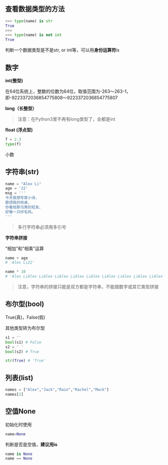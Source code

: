 ## 查看数据类型的方法

```python
>>> type(name) is str
True
>>> 
>>> type(name) is not int
True
```

判断一个数据类型是不是str, or int等，可以用**身份运算符**is



## 数字

**int(整型)**

在64位系统上，整数的位数为64位，取值范围为-263～263-1，即-9223372036854775808～9223372036854775807

**long（长整型）**

> 注意：在Python3里不再有long类型了，全都是int



**float (浮点型)**

```python
f = 2.3
type(f)
```

小数



## 字符串(str)

```python
name = "Alex Li"
age = '22'
msg = '''
今天我想写首小诗，
歌颂我的同桌，
你看他那乌黑的短发，
好像一只炸毛鸡。
'''
```

> 多行字符串必须用多引号



**字符串拼接**

”相加”和”相乘”运算

```python
name + age
# 'Alex Li22'

name * 10
# 'Alex LiAlex LiAlex LiAlex LiAlex LiAlex LiAlex LiAlex LiAlex LiAlex Li'
```

> 注意，字符串的拼接只能是双方都是字符串，不能跟数字或其它类型拼接



## 布尔型(bool)

True(真)，False(假)

其他类型转为布尔型

```python
s1 = ''
bool(s1) # False
s2 = ' '
bool(s2) # True

str(True) # 'True'
```



## 列表(list)

```python
names = ["Alex","Jack","Rain","Rachel","Mack"]
names[2]
```



## 空值None

初始化时使用

```python
name=None
```

判断是否是空值，**建议用is**

```python
name is None
name == None
```